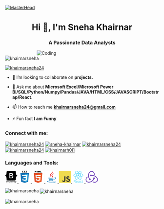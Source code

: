 [![MasterHead](https://tdwi.org/articles/2017/06/02/-/media/TDWI/TDWI/BITW/analytics4.jpg)](https://snehakhairnar.io)

<h1 align="center">Hi 👋, I'm Sneha Khairnar</h1>
<h3 align="center">A Passionate Data Analysts </h3>
<img align="right" alt="Coding" width="400" src="https://media.tenor.com/AlUkiGkR2j8AAAAM/new-game-ahagon-umiko-programming.gif">

<p align="left"> <img src="https://komarev.com/ghpvc/?username=khairnarsneha&label=Profile%20views&color=0e75b6&style=flat" alt="khairnarsneha" /> </p>

<p align="left"> <a href="https://twitter.com/khairnarsneha24" target="blank"><img src="https://img.shields.io/twitter/follow/khairnarsneha24?logo=twitter&style=for-the-badge" alt="khairnarsneha24" /></a> </p>

- 👯 I’m looking to collaborate on **projects.**

- 💬 Ask me about **Microsoft Excel/Microsoft Power Bi/SQL/Python/Numpy/Pandas/JAVA/HTML/CSS/JAVASCRIPT/Bootstrap/React.**

- 📫 How to reach me **khairnarsneha24@gmail.com**

- ⚡ Fun fact **I am Funny**

<h3 align="left">Connect with me:</h3>
<p align="left">
<a href="https://twitter.com/khairnarsneha24" target="blank"><img align="center" src="https://raw.githubusercontent.com/rahuldkjain/github-profile-readme-generator/master/src/images/icons/Social/twitter.svg" alt="khairnarsneha24" height="30" width="40" /></a>
<a href="https://linkedin.com/in/sneha-khairnar-a15b36169/" target="blank"><img align="center" src="https://raw.githubusercontent.com/rahuldkjain/github-profile-readme-generator/master/src/images/icons/Social/linked-in-alt.svg" alt="sneha-khairnar" height="30" width="40" /></a>
<a href="https://www.hackerrank.com/khairnarsneha24" target="blank"><img align="center" src="https://raw.githubusercontent.com/rahuldkjain/github-profile-readme-generator/master/src/images/icons/Social/hackerrank.svg" alt="khairnarsneha24" height="30" width="40" /></a>
<a href="https://www.leetcode.com/khairnarsneha24" target="blank"><img align="center" src="https://raw.githubusercontent.com/rahuldkjain/github-profile-readme-generator/master/src/images/icons/Social/leet-code.svg" alt="khairnarsneha24" height="30" width="40" /></a>
<a href="https://auth.geeksforgeeks.org/user/khairnarh0l1" target="blank"><img align="center" src="https://raw.githubusercontent.com/rahuldkjain/github-profile-readme-generator/master/src/images/icons/Social/geeks-for-geeks.svg" alt="khairnarh0l1" height="30" width="40" /></a>
</p>

<h3 align="left">Languages and Tools:</h3>
<p align="left"> <a href="https://getbootstrap.com" target="_blank" rel="noreferrer"> <img src="https://raw.githubusercontent.com/devicons/devicon/master/icons/bootstrap/bootstrap-plain-wordmark.svg" alt="bootstrap" width="40" height="40"/> </a> <a href="https://www.w3schools.com/css/" target="_blank" rel="noreferrer"> <img src="https://raw.githubusercontent.com/devicons/devicon/master/icons/css3/css3-original-wordmark.svg" alt="css3" width="40" height="40"/> </a> <a href="https://www.w3.org/html/" target="_blank" rel="noreferrer"> <img src="https://raw.githubusercontent.com/devicons/devicon/master/icons/html5/html5-original-wordmark.svg" alt="html5" width="40" height="40"/> </a> <a href="https://www.java.com" target="_blank" rel="noreferrer"> <img src="https://raw.githubusercontent.com/devicons/devicon/master/icons/java/java-original.svg" alt="java" width="40" height="40"/> </a> <a href="https://developer.mozilla.org/en-US/docs/Web/JavaScript" target="_blank" rel="noreferrer"> <img src="https://raw.githubusercontent.com/devicons/devicon/master/icons/javascript/javascript-original.svg" alt="javascript" width="40" height="40"/> </a> <a href="https://reactjs.org/" target="_blank" rel="noreferrer"> <img src="https://raw.githubusercontent.com/devicons/devicon/master/icons/react/react-original-wordmark.svg" alt="react" width="40" height="40"/> </a> <a href="https://redux.js.org" target="_blank" rel="noreferrer"> <img src="https://raw.githubusercontent.com/devicons/devicon/master/icons/redux/redux-original.svg" alt="redux" width="40" height="40"/> </a> </p>

<p><img align="left" src="https://github-readme-stats.vercel.app/api/top-langs?username=khairnarsneha&show_icons=true&locale=en&layout=compact" alt="khairnarsneha" /></p>

<p>&nbsp;<img align="center" src="https://github-readme-stats.vercel.app/api?username=khairnarsneha&show_icons=true&locale=en" alt="khairnarsneha" /></p>

<p><img align="center" src="https://github-readme-streak-stats.herokuapp.com/?user=khairnarsneha&" alt="khairnarsneha" /></p>
